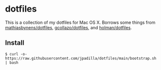 # dotfiles

This is a collection of my dotfiles for Mac OS X. Borrows some things from [mathiasbynens/dotfiles](https://github.com/mathiasbynens/dotfiles), [gcollazo/dotfiles](https://github.com/gcollazo/dotfiles), and [holman/dotfiles](https://github.com/holman/dotfiles).

## Install

```
$ curl -o- https://raw.githubusercontent.com/jpadilla/dotfiles/main/bootstrap.sh | bash
```
